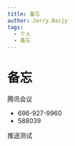 ```yaml
---
title: 备忘
author: Jerry.Baijy
tags:
  - 个人
  - 备忘
---
```


# 备忘

腾讯会议

- 696-927-9960
- 588039

推送测试
